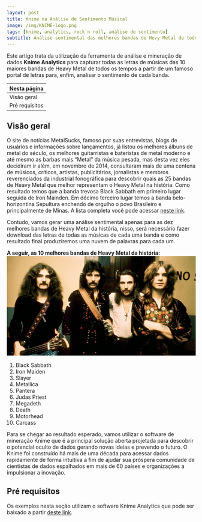 ```yaml
---
layout: post
title: Knime na Análise de Sentimento Músical
image: /img/KNIME-logo.png
tags: [knime, analytics, rock n roll, análise de sentimento]
subtitle: Análise sentimental das melhores bandas de Hevy Metal de todos os tempos
---
```

Este artigo trata da utilização da ferramenta de análise e mineração de dados **Knime Analytics** para capturar todas as letras de músicas das 10 maiores bandas de Heavy Metal de todos os tempos a partir de um famoso portal de letras para, enfim, analisar o sentimento de cada banda.  

| Nesta página |
| :------      |
| Visão geral  | 
| Pré requisitos| 

## Visão geral  
O site de notícias MetalSucks, famoso por suas entrevistas, blogs de usuários e informações sobre lançamentos, já listou os melhores álbuns de metal do século, os melhores guitarristas e bateristas de metal moderno e até mesmo as barbas mais “Metal” da música pesada, mas desta vez eles decidiram ir além, em novembro de 2014, consultaram mais de uma centena de músicos, críticos, artistas, publicitários, jornalistas e membros reverenciados da industrial fonográfica para descobrir quais as 25 bandas de Heavy Metal que melhor representam o Heavy Metal na história. Como resultado temos que a banda trevosa Black Sabbath em primeiro lugar seguida de Iron Mainden. Em décimo terceiro lugar temos a banda belo-horizontina Sepultura enchendo de orgulho o povo Brasileiro e principalmente de Minas. A lista completa você pode acessar [neste link](http://www.metalsucks.net/2014/11/14/25-best-metal-bands-time-real-1-black-sabbath/).  

Contudo, vamos gerar uma análise sentimental apenas para as dez melhores bandas de Heavy Metal da história, nisso, será necessário fazer download das letras de todas as músicas de cada uma banda e como resultado final produziremos uma nuvem de palavras para cada um.  

**A seguir, as 10 melhores bandas de Heavy Metal da história:**  
![imagem black sabbath](/img/blacksabbath.jpg)
01. Black Sabbath 
02. Iron Maiden
03. Slayer
04. Metallica
05. Pantera 
06. Judas Priest 
07. Megadeth 
08. Death
09. Motorhead 
10. Carcass 

Para se chegar ao resultado esperado, vamos utilizar o software de mineração Knime que é a principal solução aberta projetada para descobrir o potencial oculto de dados gerando novas ideias e prevendo o futuro. O Knime foi construído há mais de uma década para acessar dados rapidamente de forma intuitiva a fim de ajudar sua próspera comunidade de cientistas de dados espalhados em mais de 60 países e organizações a impulsionar a inovação. 

## Pré requisitos
Os exemplos nesta seção utilizam o software Knime Analytics que pode ser baixado a partir [deste link](https://www.knime.org/downloads/overview).
